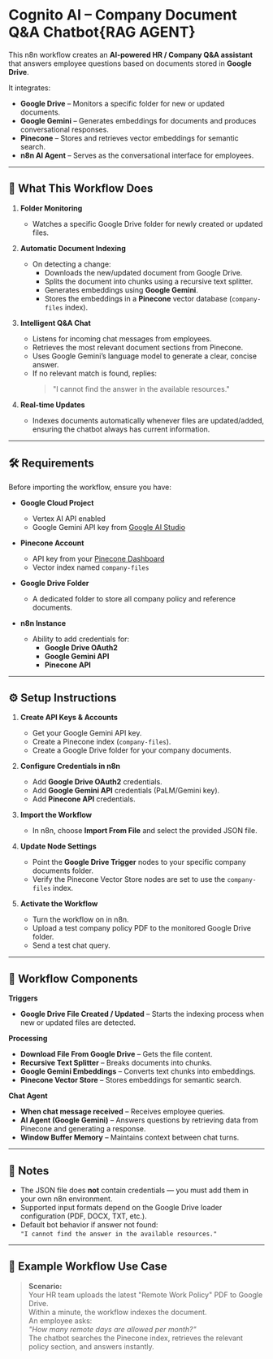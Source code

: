 # Cognito AI – Company Document Q&A Chatbot{RAG AGENT}

This n8n workflow creates an **AI-powered HR / Company Q&A assistant** that answers employee questions based on documents stored in **Google Drive**.

It integrates:
- **Google Drive** – Monitors a specific folder for new or updated documents.
- **Google Gemini** – Generates embeddings for documents and produces conversational responses.
- **Pinecone** – Stores and retrieves vector embeddings for semantic search.
- **n8n AI Agent** – Serves as the conversational interface for employees.

---

## 📌 What This Workflow Does

1. **Folder Monitoring**
   - Watches a specific Google Drive folder for newly created or updated files.

2. **Automatic Document Indexing**
   - On detecting a change:
     - Downloads the new/updated document from Google Drive.
     - Splits the document into chunks using a recursive text splitter.
     - Generates embeddings using **Google Gemini**.
     - Stores the embeddings in a **Pinecone** vector database (`company-files` index).

3. **Intelligent Q&A Chat**
   - Listens for incoming chat messages from employees.
   - Retrieves the most relevant document sections from Pinecone.
   - Uses Google Gemini’s language model to generate a clear, concise answer.
   - If no relevant match is found, replies:  
     > "I cannot find the answer in the available resources."

4. **Real-time Updates**
   - Indexes documents automatically whenever files are updated/added, ensuring the chatbot always has current information.

---

## 🛠 Requirements

Before importing the workflow, ensure you have:

- **Google Cloud Project**
  - Vertex AI API enabled
  - Google Gemini API key from [Google AI Studio](https://aistudio.google.com/)

- **Pinecone Account**
  - API key from your [Pinecone Dashboard](https://www.pinecone.io/)
  - Vector index named `company-files`

- **Google Drive Folder**
  - A dedicated folder to store all company policy and reference documents.

- **n8n Instance**
  - Ability to add credentials for:
    - **Google Drive OAuth2**
    - **Google Gemini API**
    - **Pinecone API**

---

## ⚙️ Setup Instructions

1. **Create API Keys & Accounts**
   - Get your Google Gemini API key.
   - Create a Pinecone index (`company-files`).
   - Create a Google Drive folder for your company documents.

2. **Configure Credentials in n8n**
   - Add **Google Drive OAuth2** credentials.
   - Add **Google Gemini API** credentials (PaLM/Gemini key).
   - Add **Pinecone API** credentials.

3. **Import the Workflow**
   - In n8n, choose **Import From File** and select the provided JSON file.

4. **Update Node Settings**
   - Point the **Google Drive Trigger** nodes to your specific company documents folder.
   - Verify the Pinecone Vector Store nodes are set to use the `company-files` index.

5. **Activate the Workflow**
   - Turn the workflow on in n8n.
   - Upload a test company policy PDF to the monitored Google Drive folder.
   - Send a test chat query.

---

## 📂 Workflow Components

**Triggers**
- **Google Drive File Created / Updated** – Starts the indexing process when new or updated files are detected.

**Processing**
- **Download File From Google Drive** – Gets the file content.
- **Recursive Text Splitter** – Breaks documents into chunks.
- **Google Gemini Embeddings** – Converts text chunks into embeddings.
- **Pinecone Vector Store** – Stores embeddings for semantic search.

**Chat Agent**
- **When chat message received** – Receives employee queries.
- **AI Agent (Google Gemini)** – Answers questions by retrieving data from Pinecone and generating a response.
- **Window Buffer Memory** – Maintains context between chat turns.

---

## 📝 Notes

- The JSON file does **not** contain credentials — you must add them in your own n8n environment.
- Supported input formats depend on the Google Drive loader configuration (PDF, DOCX, TXT, etc.).
- Default bot behavior if answer not found:  
  `"I cannot find the answer in the available resources."`

---

## 🚀 Example Workflow Use Case

> **Scenario:**  
> Your HR team uploads the latest "Remote Work Policy" PDF to Google Drive.  
> Within a minute, the workflow indexes the document.  
> An employee asks:  
> *"How many remote days are allowed per month?"*  
> The chatbot searches the Pinecone index, retrieves the relevant policy section, and answers instantly.


